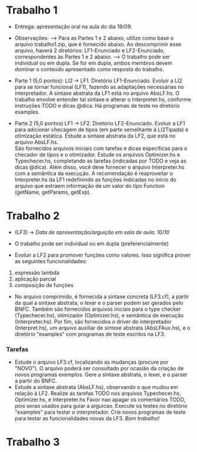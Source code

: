 # Trabalho 1
* Entrega: apresentação oral na aula do dia 19/09.

* Observações:
 --> Para as Partes 1 e 2 abaixo, utilize como base o arquivo  trabalho1.zip, que é fornecido abaixo.   Ao descomprimir esse arquivo, haverá 2 diretórios:  LF1-Enunciado e LF2-Enunciado,  correspondentes às Partes 1 e 2 abaixo.
  --> O trabalho pode ser individual ou em dupla. Se for em dupla, ambos membros devem dominar o conteúdo apresentado como resposta do trabalho.  

* Parte 1  (5,0 pontos): LI2 -> LF1. Diretório LF1-Enunciado. 
 Evoluir a LI2 para se tornar funcional (LF1), fazendo as adaptações necessárias no interpretador. A sintaxe abstrata da LF1 está no arquivo AbsLF.hs. O trabalho envolve entender tal sintaxe e alterar o Interpreter.hs, conforme instruções TODO e dicas @dica. Há programas de teste no diretório examples.

* Parte 2 (5,0 pontos) LF1 -> LF2. Diretório LF2-Enunciado.
Evoluir a LF1 para adicionar checagem de tipos (em parte semelhante à LI2Tipada)
 e otimização estática. Estude a sintaxe abstrata da LF2, que está no arquivo AbsLF.hs.   
São fornecidos arquivos iniciais com tarefas e dicas específicas para o 
checador de tipos e o otimizador. Estude os arquivos Optimizer.hs e Typechecer.hs, 
completando as tarefas (indicadas por TODO e veja as dicas @dica). Além disso, 
você deve fornecer o arquivo Interpreter.hs com a semântica da execução.  A 
recomendação é reaproveitar o Interpreter.hs da LF1 redefinindo as funções indicadas no 
início do arquivo que extraem informação de um valor do tipo Function (getName, getParams, getExp).
# Trabalho 2
* (LF3) ->
*Data de apresentação/arguição em sala de aula: 10/10*

* O trabalho pode ser individual ou em dupla (preferencialmente)

* Evoluir a LF2 para promover funções como valores. Isso significa prover as seguintes 
funcionalidades:

1. expressão lambda
2. aplicação parcial
3. composição de funções 
* No arquivo comprimido, é fornecida a sintaxe concreta (LF3.cf), a partir da qual a sintaxe abstrata, o lexer e o parser podem ser gerados pelo BNFC. Também são fornecidos arquivos iniciais para o type checker (Typechecer.hs), otimizador (Optimizer.hs),  e semântica de execução (Interpreter.hs). Por fim, são fornecidos o driver do interpretador  (Interpret.hs), um arquivo auxiliar de sintexe abstrata (AbsLFAux.hs), e o  diretório "examples" com programas de teste escritos na LF3.

### Tarefas

* Estude o arquivo LF3.cf, localizando as mudanças (procure por "NOVO"). O arquivo poderá ser consultado por ocasião da criação de novos programas exemplos.
Gere a sintaxe abstrata, o lexer, e o parser a partir do BNFC.    
* Estude a sintaxe abstrata (AbsLF.hs), observando o que mudou em relação à LF2.
Realize as tarefas TODO nos arquivos Typechecer.hs, Optimizer.hs, e Interpreter.hs
Favor nao apagar os comentários TODO, pois serao usados para guiar a arguicao.
Execute os testes no diretório "examples" para testar o interpretador.
Crie novos programas de teste para testar as funcionalidades novas da LF3. 
*Bom trabalho!*
# Trabalho 3

